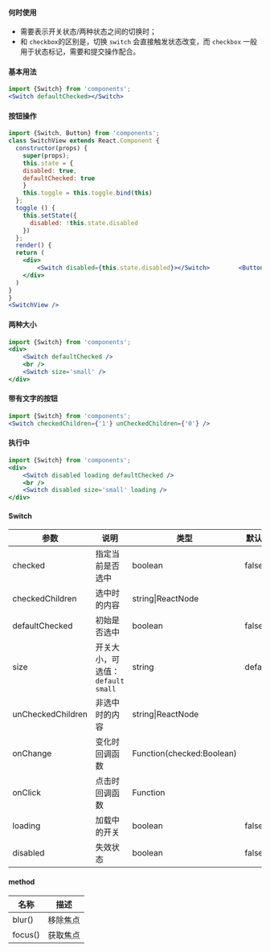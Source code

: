 #### **何时使用**

- 需要表示开关状态/两种状态之间的切换时；
- 和 `checkbox`的区别是，切换 `switch` 会直接触发状态改变，而 `checkbox` 一般用于状态标记，需要和提交操作配合。


#### **基本用法**
```jsx
import {Switch} from 'components';
<Switch defaultChecked></Switch>
```

#### **按钮操作**
```jsx
import {Switch, Button} from 'components';
class SwitchView extends React.Component {
  constructor(props) {
    super(props);
    this.state = {
    disabled: true,
    defaultChecked: true
    }
    this.toggle = this.toggle.bind(this)
  };
  toggle () {
    this.setState({
      disabled: !this.state.disabled
    })
  };
  render() {
  return (
	<div>
		<Switch disabled={this.state.disabled}></Switch>		<Button onClick={this.toggle} >改变禁用状态</Button>
	</div>
  )
}
}
<SwitchView />
```

#### **两种大小**

```jsx
import {Switch} from 'components';
<div>
	<Switch defaultChecked />
	<br />
	<Switch size='small' />
</div>
```


#### **带有文字的按钮**
```jsx
import {Switch} from 'components';
<Switch checkedChildren={'1'} unCheckedChildren={'0'} />
```

#### **执行中**
```jsx
import {Switch} from 'components';
<div>
	<Switch disabled loading defaultChecked />
    <br />
    <Switch disabled size='small' loading />
</div>
```


#### **Switch**

| 参数 | 说明 | 类型 | 默认值 |
| --- | --- | --- | --- |
| checked | 指定当前是否选中 | boolean | false |
| checkedChildren | 选中时的内容 | string\|ReactNode |  |
| defaultChecked | 初始是否选中 | boolean | false |
| size | 开关大小，可选值：`default` `small` | string | default |
| unCheckedChildren | 非选中时的内容 | string\|ReactNode |  |
| onChange | 变化时回调函数 | Function(checked:Boolean) |  |
| onClick | 点击时回调函数 | Function |  |
| loading | 加载中的开关 | boolean | false |
| disabled | 失效状态 | boolean | false |

#### **method**

| 名称 | 描述 |
| --- | --- |
| blur() | 移除焦点 |
| focus() | 获取焦点 |
